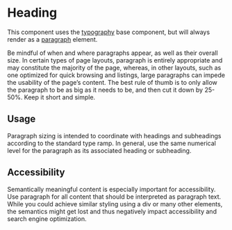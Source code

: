 # Heading
This component uses the [typography](https://github.com/Microsoft/fast-dna/tree/master/packages/fast-components-react-base/src/typography) base component, but will always render as a [paragraph](https://developer.mozilla.org/en-US/docs/Web/HTML/Element/p) element.

Be mindful of when and where paragraphs appear, as well as their overall size. In certain types of page layouts, paragraph is entirely appropriate and may constitute the majority of the page, whereas, in other layouts, such as one optimized for quick browsing and listings, large paragraphs can impede the usability of the page’s content. The best rule of thumb is to only allow the paragraph to be as big as it needs to be, and then cut it down by 25-50%. Keep it short and simple.

## Usage
Paragraph sizing is intended to coordinate with headings and subheadings according to the standard type ramp. In general, use the same numerical level for the paragraph as its associated heading or subheading.

## Accessibility
Semantically meaningful content is especially important for accessibility. Use paragraph for all content that should be interpreted as paragraph text. While you could achieve similar styling using a div or many other elements, the semantics might get lost and thus negatively impact accessibility and search engine optimization.